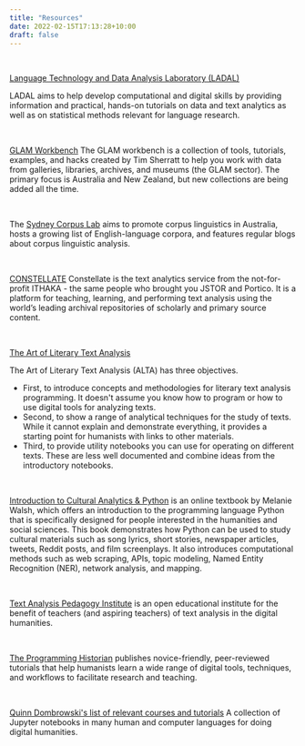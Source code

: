 ```yaml
---
title: "Resources"
date: 2022-02-15T17:13:28+10:00
draft: false
---
```

<br />


[Language Technology and Data Analysis Laboratory (LADAL)](https://slcladal.github.io/)

LADAL aims to help develop computational and digital skills by providing information and practical, hands-on tutorials on data and text analytics as well as on statistical methods relevant for language research.

<br />

[GLAM Workbench](https://glam-workbench.net/)
The GLAM workbench is a collection of tools, tutorials, examples, and hacks created by Tim Sherratt to help you work with data from galleries, libraries, archives, and museums (the GLAM sector). The primary focus is Australia and New Zealand, but new collections are being added all the time.

<br />

The [Sydney Corpus Lab](https://sydneycorpuslab.com/) aims to promote corpus linguistics in Australia, hosts a growing list of English-language corpora, and features regular blogs about corpus linguistic analysis.

<br />

[CONSTELLATE](https://constellate.org/)
Constellate is the text analytics service from the not-for-profit ITHAKA - the same people who brought you JSTOR and Portico. It is a platform for teaching, learning, and performing text analysis using the world’s leading archival repositories of scholarly and primary source content.

<br />

[The Art of Literary Text Analysis](https://github.com/sgsinclair/alta/blob/master/ipynb/ArtOfLiteraryTextAnalysis.ipynb)

The Art of Literary Text Analysis (ALTA) has three objectives.
- First, to introduce concepts and methodologies for literary text analysis programming. It doesn't assume you know how to program or how to use digital tools for analyzing texts.
- Second, to show a range of analytical techniques for the study of texts. While it cannot explain and demonstrate everything, it provides a starting point for humanists with links to other materials.
- Third, to provide utility notebooks you can use for operating on different texts. These are less well documented and combine ideas from the introductory notebooks.

<br />

[Introduction to Cultural Analytics & Python](https://melaniewalsh.github.io/Intro-Cultural-Analytics/welcome.html) is an online textbook by Melanie Walsh, which offers an introduction to the programming language Python that is specifically designed for people interested in the humanities and social sciences. This book demonstrates how Python can be used to study cultural materials such as song lyrics, short stories, newspaper articles, tweets, Reddit posts, and film screenplays. It also introduces computational methods such as web scraping, APIs, topic modeling, Named Entity Recognition (NER), network analysis, and mapping.

<br />

[Text Analysis Pedagogy Institute](https://labs.jstor.org/tapi/) is an open educational institute for the benefit of teachers (and aspiring teachers) of text analysis in the digital humanities.

<br />

[The Programming Historian](https://programminghistorian.org/) publishes novice-friendly, peer-reviewed tutorials that help humanists learn a wide range of digital tools, techniques, and workflows to facilitate research and teaching.

<br />

[Quinn Dombrowski's list of relevant courses and tutorials](https://github.com/quinnanya/dh-jupyter)
A collection of Jupyter notebooks in many human and computer languages for doing digital humanities. 